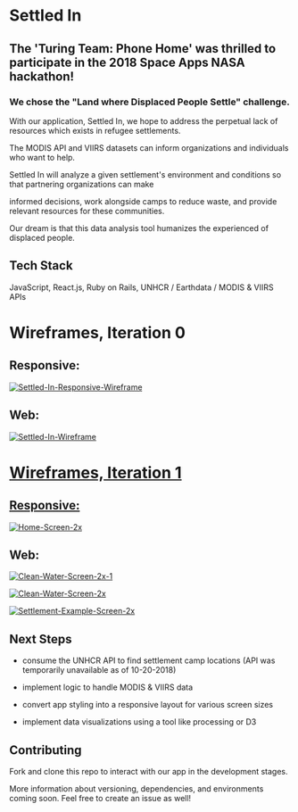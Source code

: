 # Settled In

## The 'Turing Team: Phone Home' was thrilled to participate in the 2018 Space Apps NASA hackathon! 

### We chose the "Land where Displaced People Settle" challenge.

With our application, Settled In, we hope to address the perpetual lack of resources which exists in refugee settlements.

The MODIS API and VIIRS datasets can inform organizations and individuals who want to help.

Settled In will analyze a given settlement's environment and conditions so that partnering organizations can make

informed decisions, work alongside camps to reduce waste, and provide relevant resources for these communities.

Our dream is that this data analysis tool humanizes the experienced of displaced people.

## Tech Stack

JavaScript, React.js, Ruby on Rails, UNHCR / Earthdata / MODIS & VIIRS APIs

# Wireframes, Iteration 0

## Responsive:

<a href="https://ibb.co/nJdk8A"><img src="https://preview.ibb.co/ivH1gV/Settled-In-Responsive-Wireframe.png" alt="Settled-In-Responsive-Wireframe" border="0"></a>

## Web:

<a href="https://ibb.co/h0VyTA"><img src="https://preview.ibb.co/fLBSMV/Settled-In-Wireframe.png" alt="Settled-In-Wireframe" border="0"><br />
  

# Wireframes, Iteration 1

## Responsive:


<a href="https://ibb.co/dYGa5q"><img src="https://preview.ibb.co/jqc4yA/Home-Screen-2x.png" alt="Home-Screen-2x" border="0"></a>



## Web:


<a href="https://ibb.co/mjpv5q"><img src="https://preview.ibb.co/c7qPyA/Clean-Water-Screen-2x-1.png" alt="Clean-Water-Screen-2x-1" border="0"></a>


<a href="https://ibb.co/bBH4yA"><img src="https://preview.ibb.co/haMWdA/Clean-Water-Screen-2x.png" alt="Clean-Water-Screen-2x" border="0"></a>


<a href="https://ibb.co/fcbWdA"><img src="https://preview.ibb.co/fWcF5q/Settlement-Example-Screen-2x.png" alt="Settlement-Example-Screen-2x" border="0"></a>


## Next Steps

* consume the UNHCR API to find settlement camp locations (API was temporarily unavailable as of 10-20-2018)

* implement logic to handle MODIS & VIIRS data

* convert app styling into a responsive layout for various screen sizes

* implement data visualizations using a tool like processing or D3

## Contributing

Fork and clone this repo to interact with our app in the development stages.

More information about versioning, dependencies, and environments coming soon. Feel free to create an issue as well!
